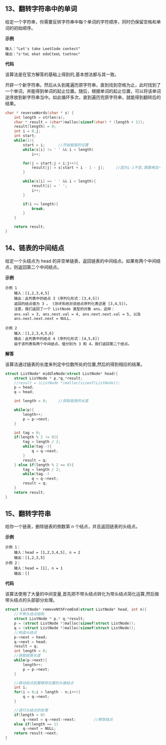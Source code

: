 ## 13、翻转字符串中的单词

给定一个字符串，你需要反转字符串中每个单词的字符顺序，同时仍保留空格和单词的初始顺序。

**示例**

```
输入："Let's take LeetCode contest"
输出："s'teL ekat edoCteeL tsetnoc"
```

**代码**

该算法是在官方解答的基础上得到的,基本想法都与其一致。

开辟一个新字符串。然后从头到尾遍历原字符串，直到找到空格为止，此时找到了一个单词，并能得到单词的起止位置。随后，根据单词的起止位置，可以将该单词逆序放到新字符串当中。如此循环多次，直到遍历完原字符串，就能得到翻转后的结果。

```c
char * reverseWords(char * s) {
    int length = strlen(s);
    char * result = (char*)malloc(sizeof(char) * (length + 1));
    result[length] = 0;
    int i = 0,j;
    int start;
    while(1){
        start = i;      //开始赋值的位置
        while(s[i] != ' ' && i < length)
            i++;

        for(j = start;j < i;j++){
            result[j] = s[start + i - 1 - j];     //因为i-1不变,需要再加一个自变量
        }

        while(s[i] == ' ' && i < length){
            result[i] = ' ';
            i++;
        }

        if(i >= length){
            break;
        }
    }

    return result;
}
```



## 14、链表的中间结点

给定一个头结点为 head 的非空单链表，返回链表的中间结点。如果有两个中间结点，则返回第二个中间结点。

**示例**

```
示例 1
	输入：[1,2,3,4,5]
	输出：此列表中的结点 3 (序列化形式：[3,4,5])
	返回的结点值为 3 。 (测评系统对该结点序列化表述是 [3,4,5])。
	注意，我们返回了一个 ListNode 类型的对象 ans，这样：
	ans.val = 3, ans.next.val = 4, ans.next.next.val = 5, 以及 	
	ans.next.next.next = NULL.

示例 2
	输入：[1,2,3,4,5,6]
	输出：此列表中的结点 4 (序列化形式：[4,5,6])
	由于该列表有两个中间结点，值分别为 3 和 4，我们返回第二个结点。
```

**解答**

该算法通过链表的长度来判定中位数所处的位置,然后的得到相应的结果。

```c
struct ListNode* middleNode(struct ListNode* head){
    struct ListNode * p,*q,*result;
    //result = (ListNode *)malloc(sizeof(ListNode));
    p = head;
    q = head;

    int length = 0;     //获取链表的长度

    while(p){
        length++;
        p = p->next;
    }

    int tag = 0;
    if(length % 2 != 0){
        tag = length / 2;
        while(tag--){
            q = q->next;
        }
        result = q;
    } else if(length % 2 == 0){
        tag = length / 2;
        while(tag--)
            q = q->next;
        result = q;
    }
    return result;
}
```



## 15、翻转字符串

给你一个链表，删除链表的倒数第 n 个结点，并且返回链表的头结点。

**示例**

```
示例 1：
	输入：head = [1,2,3,4,5], n = 2 
	输出：[1,2,3,5]
示例 2：
	输入：head = [1], n = 1 
	输出：[]
```

**代码**

该算法使用了大量的中间变量,首先把不带头结点转化为带头结点简化运算,然后做带头结点的头部部分处理。

```c
struct ListNode* removeNthFromEnd(struct ListNode* head, int n){
    //不带头结点结构
    struct ListNode * p,* q,*result;
    p = (struct ListNode *)malloc(sizeof(struct ListNode));
    q = (struct ListNode *)malloc(sizeof(struct ListNode));
    //构造头结点
    p->next = head;
    q->next = head;
    result = q;
    int length = 0;
    //获取链表长度
    while(p->next){
        length++;
        p = p->next;
    }

    //移动结点到要移除位置的头接结点
    int i;
    for(i = 0;i < length - n;i++){
        q = q->next;
    }

    //进行头结点的处理
    if(length > 0)
        q->next = q->next->next;        //移除结点
    else if(length == 1)
        q->next = NULL;
    return result->next;
}
```

